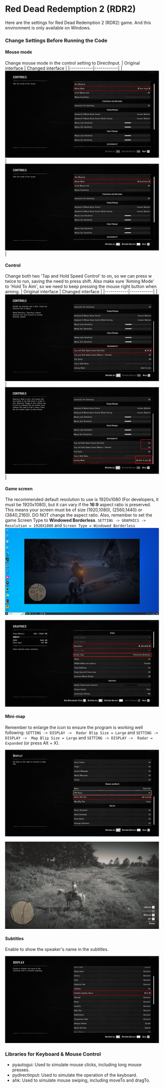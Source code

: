 # Red Dead Redemption 2 (RDR2)

Here are the settings for Red Dead Redemption 2 (RDR2) game. And this environment is only available on Windows.

### Change Settings Before Running the Code

#### Mouse mode
Change mouse mode in the control setting to DirectInput.
| Original interface | Changed interface |
|------------|------------|
| ![Original interface](../envs_images/rdr2/raw_input.png) | ![Changed interface](../envs_images/rdr2/direct_input.png) |

#### Control
Change both two 'Tap and Hold Speed Control' to on, so we can press w twice to run, saving the need to press shift. Also make sure 'Aiming Mode' to 'Hold To Aim', so we need to keep pressing the mouse right button when aiming.
| Original interface | Changed interface |
|------------|------------|
| ![Original interface](../envs_images/rdr2/move_control_previous.png) | ![Changed interface](../envs_images/rdr2/move_control_now.png) |

#### Game screen
The recommended default resolution to use is 1920x1080 (For developers, it must be 1920x1080), but it can vary if the **16:9** aspect ratio is preserved. This means your screen must be of size (1920,1080), (2560,1440) or (3840,2160). DO NOT change the aspect ratio. Also, remember to set the game Screen Type to **Windowed Borderless**.
`SETTING -> GRAPHICS -> Resolution = 1920X1080` and  `Screen Type = Windowed Borderless`
![game_position](../envs_images/rdr2/game_position.png)

![resolution](../envs_images/rdr2/resolution.png)

#### Mini-map
Remember to enlarge the icon to ensure the program is working well following: `SETTING -> DISPLAY ->  Radar Blip Size = Large` and  `SETTING -> DISPLAY ->  Map Blip Size = Large` and  `SETTING -> DISPLAY ->  Radar = Expanded` (or press Alt + X).

![](../envs_images/rdr2/enlarge_minimap.png)

![minimap_setting](../envs_images/rdr2/minimap_setting.png)

#### Subtitles
Enable to show the speaker's name in the subtitles.

![subtitles_setting](../envs_images/rdr2/subtitles.png)

### Libraries for Keyboard & Mouse Control

- pyautogui: Used to simulate mouse clicks, including long mouse presses.
- pydirectinput: Used to simulate the operation of the keyboard.
- ahk: Used to simulate mouse swiping, including moveTo and dragTo.
